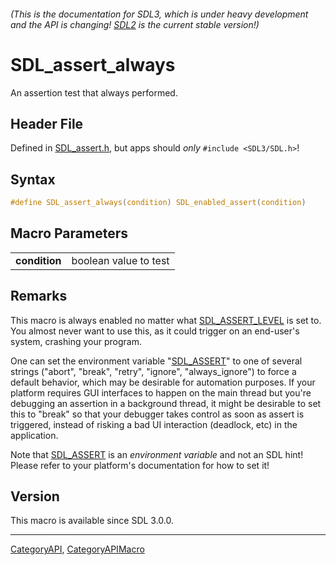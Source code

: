 ###### (This is the documentation for SDL3, which is under heavy development and the API is changing! [SDL2](https://wiki.libsdl.org/SDL2/) is the current stable version!)
# SDL_assert_always

An assertion test that always performed.

## Header File

Defined in [SDL_assert.h](https://github.com/libsdl-org/SDL/blob/main/include/SDL3/SDL_assert.h), but apps should _only_ `#include <SDL3/SDL.h>`!

## Syntax

```c
#define SDL_assert_always(condition) SDL_enabled_assert(condition)
```

## Macro Parameters

|                   |                       |
| ----------------- | --------------------- |
| **condition**     | boolean value to test |

## Remarks

This macro is always enabled no matter what
[SDL_ASSERT_LEVEL](SDL_ASSERT_LEVEL) is set to. You almost never want to
use this, as it could trigger on an end-user's system, crashing your
program.

One can set the environment variable "[SDL_ASSERT](SDL_ASSERT)" to one of
several strings ("abort", "break", "retry", "ignore", "always_ignore") to
force a default behavior, which may be desirable for automation purposes.
If your platform requires GUI interfaces to happen on the main thread but
you're debugging an assertion in a background thread, it might be desirable
to set this to "break" so that your debugger takes control as soon as
assert is triggered, instead of risking a bad UI interaction (deadlock,
etc) in the application.

Note that [SDL_ASSERT](SDL_ASSERT) is an _environment variable_ and not an
SDL hint! Please refer to your platform's documentation for how to set it!

## Version

This macro is available since SDL 3.0.0.

----
[CategoryAPI](CategoryAPI), [CategoryAPIMacro](CategoryAPIMacro)

